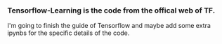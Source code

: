 ### Tensorflow-Learning is the code from the offical web of TF.
I'm going to finish the guide of Tensorflow and maybe add some extra ipynbs for the specific details of the code.
